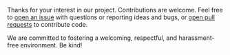 Thanks for your interest in our project. Contributions are welcome. Feel free to [open an issue](https://github.com/dbvertrieb/MoRedux/issues) with questions or reporting ideas and bugs, or [open pull requests](https://github.com/dbvertrieb/MoRedux/pulls) to contribute code.

We are committed to fostering a welcoming, respectful, and harassment-free environment. Be kind!
